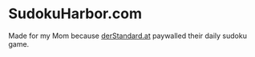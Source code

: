 # SudokuHarbor.com

Made for my Mom because [derStandard.at](https://www.derstandard.at/) paywalled their daily sudoku game.
